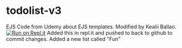 # todolist-v3
EJS Code from Udemy about EJS templates. Modified by Kealii Ballao.
[![Run on Repl.it](https://repl.it/badge/github/kealiiballao/todolist-v1)](https://repl.it/github/kealiiballao/todolist-v1)
Added this in repl.it and pushed to back to github to commit changes.
Added a new list called "Fun"
